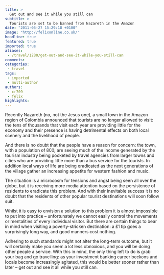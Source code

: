 ```yaml
---
title: >
  Get out and see it while you still can
subtitle: >
  Tourists are set to be banned from Nazareth in the Amazon
date: "2011-05-27 15:29:18 +0100"
image: "http://felixonline.co.uk/"
headline: true
featured: true
imported: true
aliases:
 - /travel/1280/get-out-and-see-it-while-you-still-can
comments:
categories:
 - travel
tags:
 - imported
 - multi-author
authors:
 - cr709
 - felix
highlights:
---
```


Recently Nazareth (no, not the Jesus one), a small town in the Amazon region of Colombia announced that tourists are no longer allowed to visit: the tens of thousands that visit each year are providing little for the economy and their presence is having detrimental effects on both local scenery and the livelihood of people.

And there is no doubt that the people have a reason for concern: the town, with a population of 800, are seeing much of the income generated by the tourism industry being pocketed by travel agencies from larger towns and cities who are providing little more than a bus service for the tourists. In addition local ways of life are being eradicated as the next generations of the village gather an increasing appetite for western fashion and music.

The situation is a microcosm for tensions and angst being seen all over the globe, but it is receiving more media attention based on the persistence of residents to eradicate this problem. And with their inevitable success it is no doubt that the residents of other popular tourist destinations will soon follow suit.

Whilst it is easy to envision a solution to this problem it is almost impossible to put into practice – unfortunately we cannot easily control the movements or mentalities of every individual visitor. But there are certain things to bear in mind when visiting a poverty-stricken destination: a £1 tip goes a surprisingly long way, and good manners cost nothing.

Adhering to such standards might not alter the long-term outcome, but it will certainly make you seem a lot less obnoxious, and you will be doing other people a service. With this in mind, the only thing left to do is grab your bag and go travelling: as your investment banking career beckons and locals become increasingly agitated, this would be better sooner rather than later – get out and see it all while you still can.
